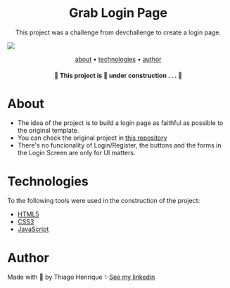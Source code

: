 <h1 align="center">Grab Login Page</h1>

<p align="center">This project was a challenge from devchallenge to create a login page.</p>

<img src="https://user-images.githubusercontent.com/92443688/156234143-f8bfcd98-6648-4e0d-bb8a-2dbb27e2ea5c.jpg">

<p align="center">
    <a href="#about">about</a> •
    <a href="#technologies">technologies</a> •
    <a href="#author">author</a> 
</p>

<h4 align="center">🚧  This project is 🚀 under construction . . .  🚧 </h4>

# About
- The idea of ​​the project is to build a login page as faithful as possible to the original template.
- You can check the original project in <a href="https://github.com/magdielndantas/grab-pagina-de-login">this repository</a>
- There's no funcionality of Login/Register, the buttons and the forms in the Login Screen are only for UI matters.
# Technologies

To the following tools were used in the construction of the project:

- <a href="https://developer.mozilla.org/pt-BR/docs/Web/HTML">HTML5</a>
- <a href="https://developer.mozilla.org/pt-BR/docs/Web/CSS">CSS3</a>
- <a href="https://developer.mozilla.org/pt-BR/docs/Web/JavaScript">JavaScript</a>

# Author

Made with 💜 by Thiago Henrique ✨<a href="https://www.linkedin.com/in/thiago-fid%C3%AAncio-a24578224/">See my linkedin</a>
